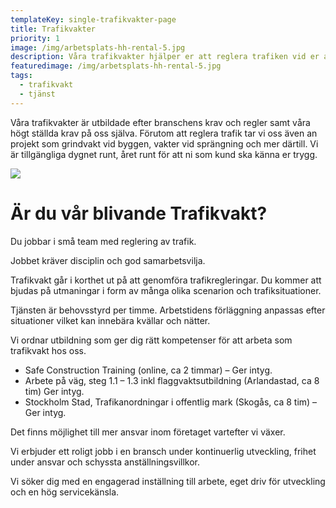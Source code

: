 ```yaml
---
templateKey: single-trafikvakter-page
title: Trafikvakter
priority: 1
image: /img/arbetsplats-hh-rental-5.jpg
description: Våra trafikvakter hjälper er att reglera trafiken vid er arbetsplats!
featuredimage: /img/arbetsplats-hh-rental-5.jpg
tags:
  - trafikvakt
  - tjänst
---
```

V﻿åra trafikvakter är utbildade efter branschens krav och regler samt våra högt ställda krav på oss själva. Förutom att reglera trafik tar vi oss även an projekt som grindvakt vid byggen, vakter vid sprängning och mer därtill. Vi är tillgängliga dygnet runt, året runt för att ni som kund ska känna er trygg.

![](/img/img_44081.jpg)

# Är du vår blivande Trafikvakt?

Du jobbar i små team med reglering av trafik.

Jobbet kräver disciplin och god samarbetsvilja.

Trafikvakt går i korthet ut på att genomföra trafikregleringar. Du kommer att bjudas på utmaningar i form av många olika scenarion och trafiksituationer.

Tjänsten är behovsstyrd per timme. Arbetstidens förläggning anpassas efter situationer vilket kan innebära kvällar och nätter.

Vi ordnar utbildning som ger dig rätt kompetenser för att arbeta som trafikvakt hos oss. 

* Safe Construction Training (online, ca 2 timmar) – Ger intyg. 
* Arbete på väg, steg 1.1 – 1.3 inkl flaggvaktsutbildning (Arlandastad, ca 8 tim) Ger intyg. 
* Stockholm Stad, Trafikanordningar i offentlig mark (Skogås, ca 8 tim) – Ger intyg. 

Det finns möjlighet till mer ansvar inom företaget vartefter vi växer.

Vi erbjuder ett roligt jobb i en bransch under kontinuerlig utveckling, frihet under ansvar och schyssta anställningsvillkor.

Vi söker dig med en engagerad inställning till arbete, eget driv för utveckling och en hög servicekänsla.